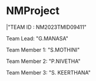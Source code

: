 # NMProject

|"TEAM ID : NM2023TMID09411"

Team Lead: "G.MANASA"

Team Member 1: "S.MOTHINI"

Team Member 2: "P.NIVETHA"

Team Member 3: "S. KEERTHANA"
